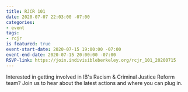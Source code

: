 ```yaml
---
title: RJCR 101
date: 2020-07-07 22:03:00 -07:00
categories:
- event
tags:
- rcjr
is featured: true
event-start-date: 2020-07-15 19:00:00 -07:00
event-end-date: 2020-07-15 20:00:00 -07:00
RSVP-link: https://join.indivisibleberkeley.org/rcjr_101_20200715
---
```


Interested in getting involved in IB's Racism & Criminal Justice Reform team? Join us to hear about the latest actions and where you can plug in.